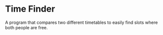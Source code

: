 Time Finder
===========

A program that compares two different timetables to easily find slots where both people are free.
